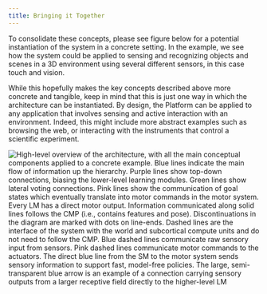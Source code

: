 ```yaml
---
title: Bringing it Together
---
```

To consolidate these concepts, please see figure below for a potential instantiation of the system in a concrete setting. In the example, we see how the system could be applied to sensing and recognizing objects and scenes in a 3D environment using several different sensors, in this case touch and vision.

While this hopefully makes the key concepts described above more concrete and tangible, keep in mind that this is just one way in which the architecture can be instantiated. By design, the Platform can be applied to any application that involves sensing and active interaction with an environment. Indeed, this might include more abstract examples such as browsing the web, or interacting with the instruments that control a scientific experiment.

![High-level overview of the architecture, with all the main conceptual components applied to a concrete example. Blue lines indicate the main flow of information up the hierarchy. Purple lines show top-down connections, biasing the lower-level learning modules. Green lines show lateral voting connections. Pink lines show the communication of goal states which eventually translate into motor commands in the motor system. Every LM has a direct motor output. Information communicated along solid lines follows the CMP (i.e., contains features and pose). Discontinuations in the diagram are marked with dots on line-ends.  Dashed lines are the interface of the system with the world and subcortical compute units and do not need to follow the CMP. Blue dashed lines communicate raw sensory input from sensors. Pink dashed lines communicate motor commands to the actuators. The direct blue line from the SM to the motor system sends sensory information to support fast, model-free policies. The large, semi-transparent blue arrow is an example of a connection carrying sensory outputs from a larger receptive field directly to the higher-level LM](../../figures/overview/overview_diagram.png)
